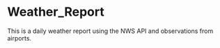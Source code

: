 # Weather_Report

This is a daily weather report using the NWS API and observations from airports. 
